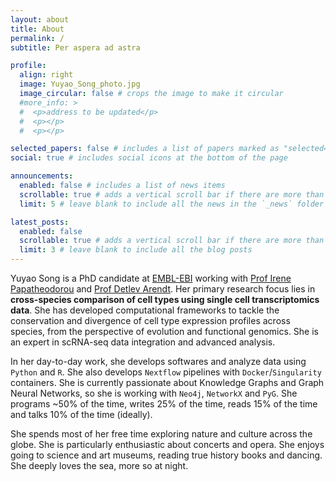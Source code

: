 ```yaml
---
layout: about
title: About
permalink: /
subtitle: Per aspera ad astra

profile:
  align: right
  image: Yuyao_Song_photo.jpg
  image_circular: false # crops the image to make it circular
  #more_info: >
  #  <p>address to be updated</p>
  #  <p></p>
  #  <p></p>

selected_papers: false # includes a list of papers marked as "selected={true}"
social: true # includes social icons at the bottom of the page

announcements:
  enabled: false # includes a list of news items
  scrollable: true # adds a vertical scroll bar if there are more than 3 news items
  limit: 5 # leave blank to include all the news in the `_news` folder

latest_posts:
  enabled: false
  scrollable: true # adds a vertical scroll bar if there are more than 3 new posts items
  limit: 3 # leave blank to include all the blog posts
---
```



Yuyao Song is a PhD candidate at [EMBL-EBI](https://www.ebi.ac.uk/people/person/yuyao-song/) working with [Prof Irene Papatheodorou](https://www.earlham.ac.uk/profile/irene-papatheodorou) and [Prof Detlev Arendt](https://www.embl.org/groups/arendt/). Her primary research focus lies in **cross-species comparison of cell types using single cell transcriptomics data**. She has developed computational frameworks to tackle the conservation and divergence of cell type expression profiles across species, from the perspective of evolution and functional genomics. She is an expert in scRNA-seq data integration and advanced analysis. 

In her day-to-day work, she develops softwares and analyze data using `Python` and `R`. She also develops `Nextflow` pipelines with `Docker`/`Singularity` containers. She is currently passionate about Knowledge Graphs and Graph Neural Networks, so she is working with `Neo4j`, `NetworkX` and `PyG`. She programs ~50% of the time, writes 25% of the time, reads 15% of the time and talks 10% of the time (ideally).

She spends most of her free time exploring nature and culture across the globe. She is particularly enthusiastic about concerts and opera. She enjoys going to science and art museums, reading true history books and dancing. She deeply loves the sea, more so at night.

